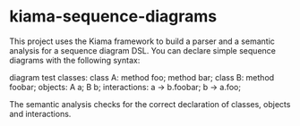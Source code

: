 kiama-sequence-diagrams
=======================

This project uses the Kiama framework to build a parser and a semantic analysis for a sequence diagram DSL.
You can declare simple sequence diagrams with the following syntax:

diagram test
classes:
    class A:
        method foo;
        method bar;
    class B:
        method foobar;
objects:
    A a;
    B b;
interactions:
    a -> b.foobar;
    b -> a.foo;
    
The semantic analysis checks for the correct declaration of classes, objects and interactions.
